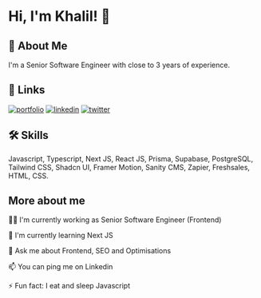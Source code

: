 
# Hi, I'm Khalil! 👋


## 🚀 About Me
I'm a Senior Software Engineer with close to 3 years of experience.


## 🔗 Links
[![portfolio](https://img.shields.io/badge/my_portfolio-000?style=for-the-badge&logo=ko-fi&logoColor=white)](https://katherineoelsner.com/) [![linkedin](https://img.shields.io/badge/linkedin-0A66C2?style=for-the-badge&logo=linkedin&logoColor=white)](https://www.linkedin.com/) [![twitter](https://img.shields.io/badge/twitter-1DA1F2?style=for-the-badge&logo=twitter&logoColor=white)](https://twitter.com/)


## 🛠 Skills
Javascript, Typescript, Next JS, React JS, Prisma, Supabase, PostgreSQL, Tailwind CSS, Shadcn UI, Framer Motion, Sanity CMS, Zapier, Freshsales, HTML, CSS.


## More about me
👩‍💻 I'm currently working as Senior Software Engineer (Frontend)

🧠 I'm currently learning Next JS

💬 Ask me about Frontend, SEO and Optimisations

📫 You can ping me on Linkedin

⚡️ Fun fact: I eat and sleep Javascript

